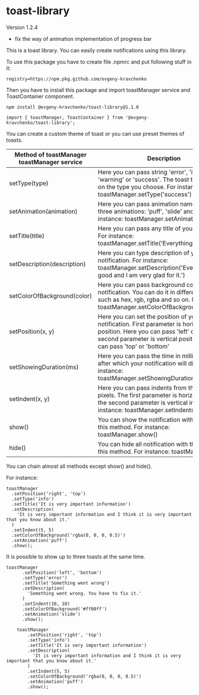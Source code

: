 # toast-library

Version 1.2.4

- fix the way of animation implementation of progress bar

This is a toast library. You can easily create notifications using this library.

To use this package you have to create file .npmrc and put following stuff in it:

    registry=https://npm.pkg.github.com/evgeny-kravchenko

Then you have to install this package and import toastManager service and ToastContainer component.

    npm install @evgeny-kravchenko/toast-library@1.1.0

    import { toastManager, ToastContainer } from '@evgeny-kravchenko/toast-library';

You can create a custom theme of toast or you can use preset themes of toasts.

| Method of toastManager toastManager service | Description                                                                                                                                                                           |
| ------------------------------------------- | --------------------------------------------------------------------------------------------------------------------------------------------------------------                        |
| setType(type)                               | Here you can pass string 'error', 'info', 'warning' or 'success'. The toast type depends on the type you choose. For instance: toastManager.setType('success')                        |
| setAnimation(animation)                     | Here you can pass animation name. There are three animations: 'puff', 'slide' and 'swing'. For instance: toastManager.setAnimation('puff');                                           |
| setTitle(title)                             | Here you can pass any title of your notification. For instance: toastManager.setTitle('Everything is good')                                                                           |
| setDescription(description)                 | Here you can type description of your notification. For instance: toastManager.setDescription('Everything is good and I am very glad for it.')                                        |
| setColorOfBackground(color)                 | Here you can pass background color of your notification. You can do it in different types such as hex, rgb, rgba and so on. For instance toastManager.setColorOfBackground('#ff00ff') |
| setPosition(x, y) | Here you can set the position of your notification. First parameter is horizontal position. Here you can pass 'left' or 'right'. The second parameter is vertical position. Here you can pass 'top' or 'bottom' |
| setShowingDuration(ms) | Here you can pass the time in milliseconds after which your notification will disappear. For instance: toastManager.setShowingDuration(3000)                                                               | 
| setIndent(x, y) | Here you can pass indents from the window in pixels. The first parameter is horizontal indent, the second parameter is vertical indent. For instance: toastManager.setIndents(10, 10)                             |
| show() | You can show the notification with the help of this method. For instance: toastManager.show()                                                                                                                              |
| hide() | You can hide all notification with the help of this method. For instance: toastManager.hide()                                                                                                                              |

You can chain almost all methods except show() and hide().

For instance:

    toastManager
      .setPosition('right', 'top')
      .setType('info')
      .setTitle('It is very important information')
      .setDescription(
        'It is very important information and I think it is very important that you know about it.'
      )
      .setIndent(5, 5)
      .setColorOfBackground('rgba(0, 0, 0, 0.5)')
      .setAnimation('puff')
      .show();
      
It is possible to show up to three toasts at the same time.

    toastManager
          .setPosition('left', 'bottom')
          .setType('error')
          .setTitle('Something went wrong')
          .setDescription(
            'Something went wrong. You have to fix it.'
          )
          .setIndent(10, 10)
          .setColorOfBackground('#ff00ff')
          .setAnimation('slide')
          .show();
          
        toastManager
            .setPosition('right', 'top')
            .setType('info')
            .setTitle('It is very important information')
            .setDescription(
              'It is very important information and I think it is very important that you know about it.'
            )
            .setIndent(5, 5)
            .setColorOfBackground('rgba(0, 0, 0, 0.5)')
            .setAnimation('puff')
            .show();
            
